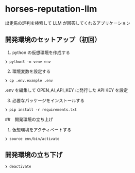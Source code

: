 # horses-reputation-llm
出走馬の評判を検索して LLM が回答してくれるアプリケーション

## 開発環境のセットアップ（初回）

1. python の仮想環境を作成する

```console
❯ python3 -m venv env
```

2. 環境変数を設定する

```console
❯ cp .env.example .env
```

.env を編集して OPEN_AI_API_KEY に発行した API KEY を設定

3. 必要なパッケージをインストールする

```console
❯ pip install -r requirements.txt
```

##　開発環境の立ち上げ

1. 仮想環境をアクティベートする

```console
❯ source env/bin/activate
```

## 開発環境の立ち下げ

```console
❯ deactivate
```